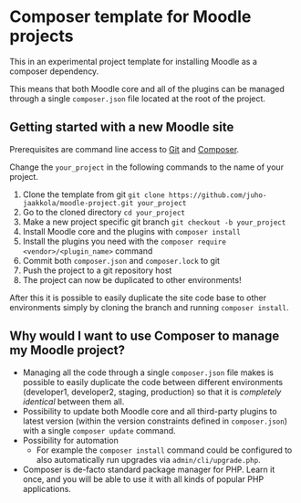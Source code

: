 # Composer template for Moodle projects

This in an experimental project template for installing Moodle as a composer
dependency.

This means that both Moodle core and all of the plugins can be managed through
a single `composer.json` file located at the root of the project.

## Getting started with a new Moodle site

Prerequisites are command line access to [Git](https://git-scm.com/book/en/v2/Getting-Started-Installing-Git)
and [Composer](https://getcomposer.org/doc/00-intro.md).

Change the `your_project` in the following commands to the name of your project.

 1. Clone the template from git `git clone https://github.com/juho-jaakkola/moodle-project.git your_project`
 2. Go to the cloned directory `cd your_project`
 2. Make a new project specific git branch `git checkout -b your_project`
 3. Install Moodle core and the plugins with `composer install`
 4. Install the plugins you need with the `composer require <vendor>/<plugin_name>` command
 5. Commit both `composer.json` and `composer.lock` to git
 6. Push the project to a git repository host
 7. The project can now be duplicated to other environments!

After this it is possible to easily duplicate the site code base to other
environments simply by cloning the branch and running `composer install`.

## Why would I want to use Composer to manage my Moodle project?

 - Managing all the code through a single `composer.json` file makes is possible
   to easily duplicate the code between different environments (developer1,
   developer2, staging, production) so that it is *completely identical*
   between them all.
 - Possibility to update both Moodle core and all third-party plugins to latest
   version (within the version constraints defined in `composer.json`) with a
   single `composer update` command.
 - Possibility for automation
   - For example the `composer install` command could be configured to also
     automatically run upgrades via `admin/cli/upgrade.php`.
 - Composer is de-facto standard package manager for PHP. Learn it once, and
   you will be able to use it with all kinds of popular PHP applications.
